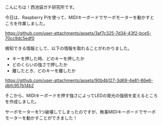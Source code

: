 こんにちは！西池袋ガチ研究所です。

今日は、Raspberry Piを使って、MIDIキーボードでサーボモーターを動かすところを作業しました。

https://github.com/user-attachments/assets/3af7c325-7d34-43f2-bce5-70cc9dc5edf0

検知できる情報として、以下の情報を取れることがわかりました。
- キーを押した時、どのキーを押したか
- どのくらいの強さで押したか
- 離したとき、どのキーを離したか

https://github.com/user-attachments/assets/90b4b127-3d69-4e81-86e6-dbfc957b14b2

そこから、MIDIキーボードを押す強さによってLEDの発光の強弱を変えるところを作成しました。

サーボモーターを1つ破壊してしまったのですが、無事MIDIキーボードでサーボモーターを動かすことができました！

